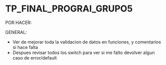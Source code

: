 # TP_FINAL_PROGRAI_GRUPO5

POR HACER:

GENERAL:
- Ver de mejorar toda la validacion de datos en funciones, y comentarios si hace falta
- Despues revisar todos los switch para ver si me falto devolver algun caso de error/default
